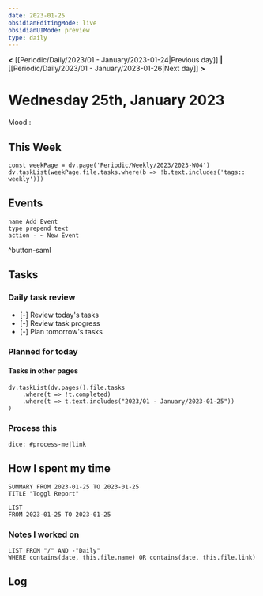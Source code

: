 ```yaml
---
date: 2023-01-25
obsidianEditingMode: live
obsidianUIMode: preview
type: daily
---
```


**<** [[Periodic/Daily/2023/01 - January/2023-01-24|Previous day]] **|** [[Periodic/Daily/2023/01 - January/2023-01-26|Next day]] **>**

# Wednesday 25th, January 2023

Mood:: 

## This Week

```dataviewjs
const weekPage = dv.page('Periodic/Weekly/2023/2023-W04')
dv.taskList(weekPage.file.tasks.where(b => !b.text.includes('tags:: weekly')))
```

## Events
```button
name Add Event
type prepend text
action - ~ New Event
```
^button-saml

## Tasks

### Daily task review
- [-] Review today's tasks
- [-] Review task progress
- [-] Plan tomorrow's tasks

### Planned for today

#### Tasks in other pages
```dataviewjs
dv.taskList(dv.pages().file.tasks
	.where(t => !t.completed)
	.where(t => t.text.includes("2023/01 - January/2023-01-25"))
)
```

### Process this
`dice: #process-me|link`

## How I spent my time

```toggl
SUMMARY FROM 2023-01-25 TO 2023-01-25
TITLE "Toggl Report"
```

```toggl
LIST
FROM 2023-01-25 TO 2023-01-25
```

### Notes I worked on

```dataview
LIST FROM "/" AND -"Daily"
WHERE contains(date, this.file.name) OR contains(date, this.file.link)
```

## Log
